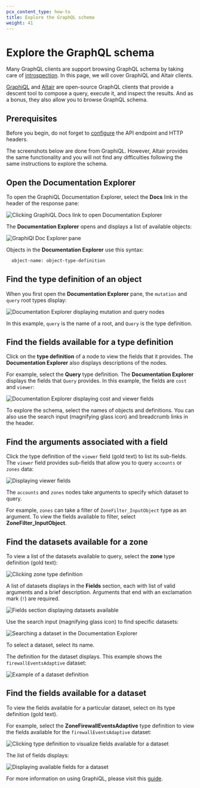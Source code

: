 ```yaml
---
pcx_content_type: how-to
title: Explore the GraphQL schema
weight: 41
---
```


# Explore the GraphQL schema

Many GraphQL clients are support browsing GraphQL schema by taking care of
[introspection][1]. In this page, we will cover GraphiQL and Altair clients.

[GraphiQL][2] and [Altair][3] are open-source GraphQL clients that provide a
descent tool to compose a query, execute it, and inspect the results. And as a
bonus, they also allow you to browse GraphQL schema.

## Prerequisites

Before you begin, do not forget to [configure][4] the API endpoint and HTTP
headers.

The screenshots below are done from GraphiQL. However, Altair provides the same
functionality and you will not find any difficulties following the same
instructions to explore the schema.

## Open the Documentation Explorer

To open the GraphiQL Documentation Explorer, select the **Docs** link in the
header of the response pane:

![Clicking GraphiQL Docs link to open Documentation Explorer][5]

The **Documentation Explorer** opens and displays a list of available objects:

![GraphiQl Doc Explorer pane][6]

Objects in the **Documentation Explorer** use this syntax:

```txt
  object-name: object-type-definition
```

## Find the type definition of an object

When you first open the **Documentation Explorer** pane, the `mutation` and
`query` root types display:

![Documentation Explorer displaying mutation and query nodes][7]

In this example, `query` is the name of a root, and `Query` is the type
definition.

## Find the fields available for a type definition

Click on the **type definition** of a node to view the fields that it provides.
The **Documentation Explorer** also displays descriptions of the nodes.

For example, select the **Query** type definition. The **Documentation Explorer**
displays the fields that `Query` provides. In this example, the fields are
`cost` and `viewer`:

![Documentation Explorer displaying cost and viewer fields][8]

To explore the schema, select the names of objects and definitions. You can also
use the search input (magnifying glass icon) and breadcrumb links in the header.

## Find the arguments associated with a field

Click the type definition of the `viewer` field (gold text) to list its
sub-fields. The `viewer` field provides sub-fields that allow you to query
`accounts` or `zones` data:

![Displaying viewer fields][9]

The `accounts` and `zones` nodes take arguments to specify which dataset to
query.

For example, `zones` can take a filter of `ZoneFilter_InputObject` type as an
argument. To view the fields available to filter, select
**ZoneFilter_InputObject**.

## Find the datasets available for a zone

To view a list of the datasets available to query, select the **zone** type
definition (gold text):

![Clicking zone type definition][10]

A list of datasets displays in the **Fields** section, each with list of valid
arguments and a brief description. Arguments that end with an exclamation mark
(`!`) are required.

![Fields section displaying datasets available][11]

Use the search input (magnifying glass icon) to find specific datasets:

![Searching a dataset in the Documentation Explorer][12]

To select a dataset, select its name.

The definition for the dataset displays. This example shows the
`firewallEventsAdaptive` dataset:

![Example of a dataset definition][13]

## Find the fields available for a dataset

To view the fields available for a particular dataset, select on its type
definition (gold text).

For example, select the **ZoneFirewallEventsAdaptive** type definition to view
the fields available for the `firewallEventsAdaptive` dataset:

![Clicking type definition to visualize fields available for a dataset][14]

The list of fields displays:

![Displaying available fields for a dataset][15]

For more information on using GraphiQL, please visit this [guide][16].

[1]: </analytics/graphql-api/features/discovery/introspection/>
[2]: <https://github.com/graphql/graphiql/tree/main/packages/graphiql#readme>
[3]: <https://altairgraphql.dev/#download>
[4]: </analytics/graphql-api/getting-started/authentication/graphql-client-headers/>
[5]: </images/analytics/graphiql-docs-link.png>
[6]: </images/analytics/graphiql-doc-explorer.png>
[7]: </images/analytics/graphiql-doc-explorer-query-mutations.png>
[8]: </images/analytics/graphiql-doc-explorer-view-cost.png>
[9]: </images/analytics/graphiql-doc-explorer-viewer-fields.png>
[10]: </images/analytics/graphiql-doc-explorer-zones.png>
[11]: </images/analytics/graphiql-doc-explorer-zone-fields.png>
[12]: </images/analytics/graphiql-doc-explorer-find-firewall.png>
[13]: </images/analytics/graphiql-doc-explorer-firewallevents-definition.png>
[14]: </images/analytics/graphiql-doc-explorer-firewall-type-definition.png>
[15]: </images/analytics/graphiql-doc-explorer-firewall-fields.png>
[16]: </analytics/graphql-api/getting-started/compose-graphql-query/>
